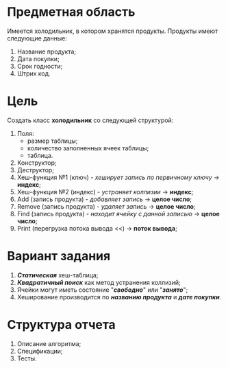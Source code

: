 # Предметная область
Имеется холодильник, в котором хранятся продукты. Продукты имеют следующие данные:
1. Название продукта;
2. Дата покупки;
3. Срок годности;
4. Штрих код.

# Цель
Создать класс **холодильник** со следующей структурой:
1. Поля:
   - размер таблицы;
   - количество заполненных ячеек таблицы;
   - таблица.
2. Конструктор;
3. Деструктор;
4. Хеш-функция №1 (ключ) - *хеширует запись по первичному ключу* -> **индекс**;
5. Хеш-функция №2 (индекс) - *устраняет коллизии* -> **индекс**;
6. Add (запись продукта) - *добавляет запись* -> **целое число**;
7. Remove (запись продукта) - *удаляет запись* -> **целое число**;
8. Find (запись продукта) - *находит ячейку с данной записью* -> **целое число**;
9. Print (перегрузка потока вывода <<) -> **поток вывода**;

# Вариант задания
1. ***Статическая*** хеш-таблица;
2. ***Квадратичный поиск*** как метод устранения коллизий;
3. Ячейки могут иметь состояние "***свободно***" или "***занято***";
4. Хеширование производится по ***названию продукта*** и ***дате покупки***.

# Структура отчета
1. Описание алгоритма;
2. Спецификации;
3. Тесты.